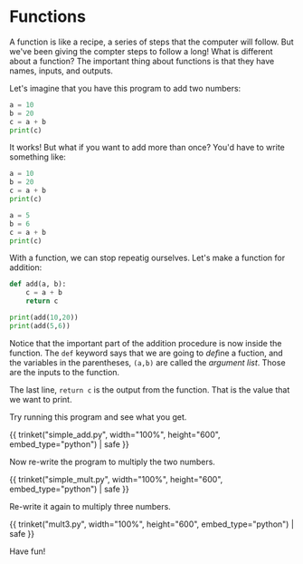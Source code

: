 # Functions

A function is like a recipe, a series of steps that the computer will follow.
But we've been giving the compter steps to follow a long! What is different
about a function? The important thing about functions is that they have
names, inputs, and outputs.

Let's imagine that you have this program to add two numbers:

```python 
a = 10
b = 20
c = a + b
print(c)
```

It works! But what if you want to add more than once? You'd have to write something like: 

```python 
a = 10
b = 20
c = a + b
print(c)

a = 5
b = 6
c = a + b
print(c)

```

With a function, we can stop repeatig ourselves. Let's make a function for addition: 

```python
def add(a, b):
	c = a + b
	return c

print(add(10,20))
print(add(5,6))
```

Notice that the important part of the addition procedure is now inside the
function. The `def` keyword says that we are going to *def*ine a fuction, and the
variables in the parentheses, `(a,b)` are called the _argument list_. Those are the inputs to 
the function. 

The last line, `return c` is the output from the function. That is the value that we want to print. 


Try running this program and see what you get.

{{ trinket("simple_add.py", width="100%", height="600", embed_type="python") | safe }}


Now re-write the program to multiply the two numbers. 


{{ trinket("simple_mult.py", width="100%", height="600", embed_type="python") | safe }}


Re-write it again to multiply three numbers. 


{{ trinket("mult3.py", width="100%", height="600", embed_type="python") | safe }}




Have fun!